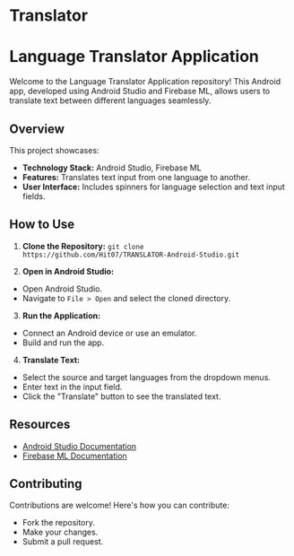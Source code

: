 # Translator

# Language Translator Application

Welcome to the Language Translator Application repository! 
This Android app, developed using Android Studio and Firebase ML, allows users to translate text between different languages seamlessly.

## Overview

This project showcases:
- **Technology Stack:** Android Studio, Firebase ML
- **Features:** Translates text input from one language to another.
- **User Interface:** Includes spinners for language selection and text input fields.


## How to Use

1. **Clone the Repository:**
   ``` git clone https://github.com/Hit07/TRANSLATOR-Android-Studio.git ```
   
2. **Open in Android Studio:**
- Open Android Studio.
- Navigate to `File > Open` and select the cloned directory.

3. **Run the Application:**
- Connect an Android device or use an emulator.
- Build and run the app.

4. **Translate Text:**
- Select the source and target languages from the dropdown menus.
- Enter text in the input field.
- Click the "Translate" button to see the translated text.

## Resources

- [Android Studio Documentation](https://developer.android.com/studio)
- [Firebase ML Documentation](https://firebase.google.com/docs/ml)

## Contributing

Contributions are welcome! Here's how you can contribute:
- Fork the repository.
- Make your changes.
- Submit a pull request.


